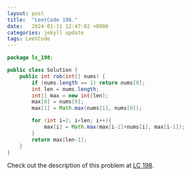 ```yaml
---
layout: post
title:  "LeetCode 198."
date:   2024-01-11 12:47:02 +0800
categories: jekyll update
tags: LeetCode
---
```


```java
package lc_198;

public class Solution {
    public int rob(int[] nums) {
        if (nums.length == 1) return nums[0];
        int len = nums.length;
        int[] max = new int[len];
        max[0] = nums[0];
        max[1] = Math.max(nums[1], nums[0]);

        for (int i=2; i<len; i++){
            max[i] = Math.max(max[i-2]+nums[i], max[i-1]);
        }
        return max[len-1];
    }
}
```

Check out the description of this problem at [LC 198][LC-198].

[LC-198]: https://leetcode.com/problemset/?search=198&page=1
